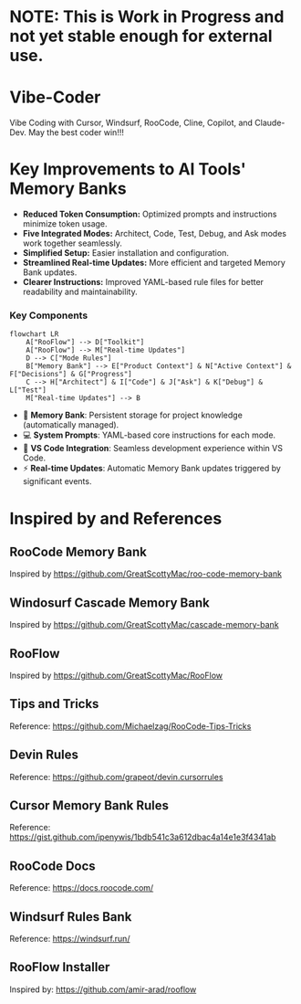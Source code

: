 # NOTE: This is Work in Progress and not yet stable enough for external use.


# Vibe-Coder
Vibe Coding with Cursor, Windsurf, RooCode, Cline, Copilot, and Claude-Dev. May the best coder win!!!

# Key Improvements to AI Tools' Memory Banks

*   **Reduced Token Consumption:** Optimized prompts and instructions minimize token usage.
*   **Five Integrated Modes:**  Architect, Code, Test, Debug, and Ask modes work together seamlessly.
*   **Simplified Setup:**  Easier installation and configuration.
*   **Streamlined Real-time Updates:**  More efficient and targeted Memory Bank updates.
*   **Clearer Instructions:**  Improved YAML-based rule files for better readability and maintainability.

### Key Components

```mermaid
flowchart LR
    A["RooFlow"] --> D["Toolkit"]
    A["RooFlow"] --> M["Real-time Updates"]
    D --> C["Mode Rules"]
    B["Memory Bank"] --> E["Product Context"] & N["Active Context"] & F["Decisions"] & G["Progress"]
    C --> H["Architect"] & I["Code"] & J["Ask"] & K["Debug"] & L["Test"]
    M["Real-time Updates"] --> B
```

- 🧠 **Memory Bank**: Persistent storage for project knowledge (automatically managed).
- 💻 **System Prompts**: YAML-based core instructions for each mode.
- 🔧 **VS Code Integration**: Seamless development experience within VS Code.
- ⚡ **Real-time Updates**:  Automatic Memory Bank updates triggered by significant events.

# Inspired by and References

## RooCode Memory Bank
Inspired by https://github.com/GreatScottyMac/roo-code-memory-bank

## Windosurf Cascade Memory Bank
Inspired by https://github.com/GreatScottyMac/cascade-memory-bank

## RooFlow
Inspired by https://github.com/GreatScottyMac/RooFlow

## Tips and Tricks
Reference: https://github.com/Michaelzag/RooCode-Tips-Tricks

## Devin Rules
Reference: https://github.com/grapeot/devin.cursorrules

## Cursor Memory Bank Rules
Reference: https://gist.github.com/ipenywis/1bdb541c3a612dbac4a14e1e3f4341ab

## RooCode Docs
Reference: https://docs.roocode.com/

## Windsurf Rules Bank
Reference: https://windsurf.run/

## RooFlow Installer
Inspired by: https://github.com/amir-arad/rooflow

